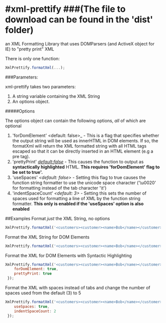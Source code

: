 #xml-prettify
###(The file to download can be found in the 'dist' folder)
============

an XML Formatting Library that uses DOMParsers (and ActiveX object for IE) to "pretty print" XML

There is only one function:

```javascript
XmlPrettify.formatXml(...);
```


###Parameters:

xml-prettify takes two parameters:
1. A string variable containing the XML String
2. An options object.

#####Options

The options object can contain the following options, *all* of which are optional

1. 'forDomElement' _<boolean>_<default: false>_ - This is a flag that specifies whether the output string will be used as innerHTML in DOM elements. If so, the formatXml will return the XML formatted string with all HTML tags escaped so that it can be directly inserted in an HTML element (e.g a pre tag).
2. 'prettyPrint' _<boolean> <default:false>_ - This causes the function to output as **syntactically highlighted** HTML. **This requires 'forDomElement' flag to be set to true'.**
3. 'useSpaces' _<boolean> <default: false>_ - Setting this flag to true causes the function string formatter to use the unicode space character ('\u0020' for formatting instead of the tab character '\t')
4. 'indentSpaceCount' _<number> <default: 3>_ - Setting this sets the number of spaces used for formatting a line of XML by the function string formatter. **This only is enabled if the 'useSpaces' option is also enabled**

##Examples
Format _just_ the XML String, no options

```javascript
XmlPrettify.formatXml('<customers><customer><name>Bob</name></customer></customers>');
```

Format the XML String for DOM Elements

```javascript
XmlPrettify.formatXml('<customers><customer><name>Bob</name></customer></customers>', { forDomElement: true });
```

Format the XML for DOM Elements with Syntactic Highlighting

```javascript
XmlPrettify.formatXml('<customers><customer><name>Bob</name></customer></customers>', {
    forDomElement: true,
    prettyPrint: true
 });
```

Format the XML with spaces instead of tabs and change the number of spaces used from the default (3) to 5

```javascript
XmlPrettify.formatXml('<customers><customer><name>Bob</name></customer></customers>', {
    useSpaces: true,
    indentSpaceCount: 2
 });

```
